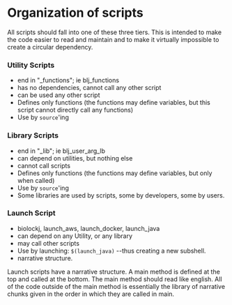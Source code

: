 # Organization of scripts

All scripts should fall into one of these three tiers.
This is intended to make the code easier to read and maintain and to make it virtually impossible to create a circular dependency.

### Utility Scripts
 * end in "_functions"; ie blj_functions
 * has no dependencies, cannot call any other script
 * can be used any other script
 * Defines only functions (the functions may define variables, but this script cannot directly call any functions)
 * Use by `source`'ing

### Library Scripts
 * end in "_lib"; ie blj_user_arg_lb
 * can depend on utilities, but nothing else
 * cannot call scripts
 * Defines only functions (the functions may define variables, but only when called)
 * Use by `source`'ing
 * Some libraries are used by scripts, some by developers, some by users.

### Launch Script 
 * biolockj, launch_aws, launch_docker, launch_java
 * can depend on any Utility, or any library
 * may call other scripts
 * Use by launching: `$(launch_java)` --thus creating a new subshell.
 * narrative structure.  

Launch scripts have a narrative structure. A main method is defined at the top and called at the bottom.  The main method should read like english.  All of the code outside of the main method is essentially the library of narrative chunks given in the order in which they are called in main.  
